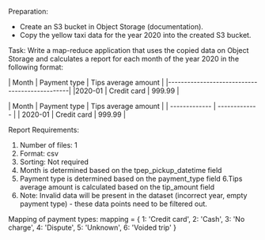 Preparation:

- Create an S3 bucket in Object Storage (documentation).
- Copy the yellow taxi data for the year 2020 into the created S3 bucket.

Task:
Write a map-reduce application that uses the copied data on Object Storage and calculates a report for each month of the year 2020 in the following format:


| Month	  | Payment type	| Tips average amount |
|-----------------------------------------------|
|2020-01	| Credit card	  | 999.99              |

|  Month  | Payment type | Tips average amount | 
| ------------- | ------------- |
| 2020-01  | Credit card  | 999.99   | 


Report Requirements:

1. Number of files: 1
2. Format: csv
3. Sorting: Not required
4. Month is determined based on the tpep_pickup_datetime field
5. Payment type is determined based on the payment_type field
6.Tips average amount is calculated based on the tip_amount field
7. Note: Invalid data will be present in the dataset (incorrect year, empty payment type) - these data points need to be filtered out.

Mapping of payment types:
mapping = {
1: 'Credit card',
2: 'Cash',
3: 'No charge',
4: 'Dispute',
5: 'Unknown',
6: 'Voided trip'
}
